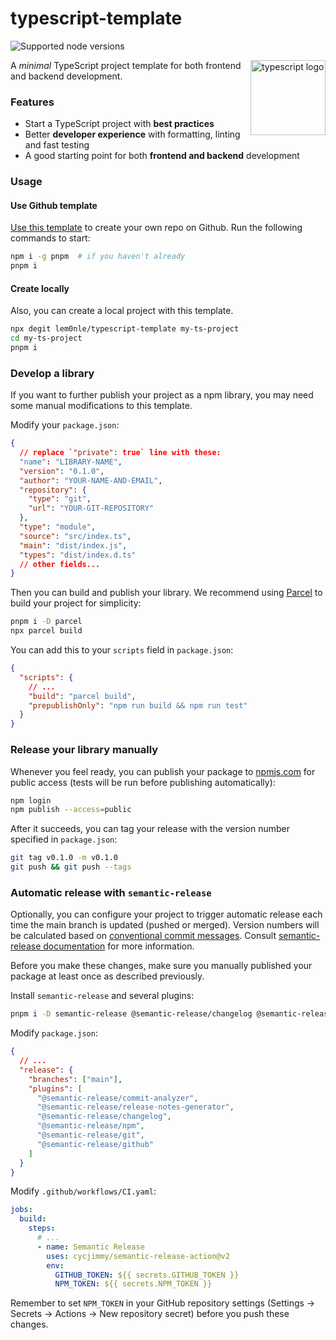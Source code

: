 # typescript-template

![Supported node versions](https://img.shields.io/node/v/husky)

<img align="right" src="https://upload.wikimedia.org/wikipedia/commons/thumb/4/4c/Typescript_logo_2020.svg/1200px-Typescript_logo_2020.svg.png" height="120px" alt="typescript logo">

A _minimal_ TypeScript project template for both frontend and backend development.

### Features

- Start a TypeScript project with **best practices**
- Better **developer experience** with formatting, linting and fast testing
- A good starting point for both **frontend and backend** development

### Usage

#### Use Github template

[Use this template](https://github.com/lem0nle/typescript-template/generate) to create your own repo on Github. Run the following commands to start:

```bash
npm i -g pnpm  # if you haven't already
pnpm i
```

#### Create locally

Also, you can create a local project with this template.

```bash
npx degit lem0nle/typescript-template my-ts-project
cd my-ts-project
pnpm i
```

### Develop a library

If you want to further publish your project as a npm library, you may need some manual modifications to this template.

Modify your `package.json`:

```json
{
  // replace `"private": true` line with these:
  "name": "LIBRARY-NAME",
  "version": "0.1.0",
  "author": "YOUR-NAME-AND-EMAIL",
  "repository": {
    "type": "git",
    "url": "YOUR-GIT-REPOSITORY"
  },
  "type": "module",
  "source": "src/index.ts",
  "main": "dist/index.js",
  "types": "dist/index.d.ts"
  // other fields...
}
```

Then you can build and publish your library. We recommend using [Parcel](https://parceljs.org/getting-started/library/) to build your project for simplicity:

```bash
pnpm i -D parcel
npx parcel build
```

You can add this to your `scripts` field in `package.json`:

```json
{
  "scripts": {
    // ...
    "build": "parcel build",
    "prepublishOnly": "npm run build && npm run test"
  }
}
```

### Release your library manually

Whenever you feel ready, you can publish your package to [npmjs.com](https://npmjs.com) for public access (tests will be run before publishing automatically):

```bash
npm login
npm publish --access=public
```

After it succeeds, you can tag your release with the version number specified in `package.json`:

```bash
git tag v0.1.0 -m v0.1.0
git push && git push --tags
```

### Automatic release with `semantic-release`

Optionally, you can configure your project to trigger automatic release each time the main branch is updated (pushed or merged). Version numbers will be calculated based on [conventional commit messages](https://www.conventionalcommits.org/en/v1.0.0/). Consult [semantic-release documentation](https://github.com/semantic-release/semantic-release) for more information.

Before you make these changes, make sure you manually published your package at least once as described previously.

Install `semantic-release` and several plugins:

```bash
pnpm i -D semantic-release @semantic-release/changelog @semantic-release/git
```

Modify `package.json`:

```json
{
  // ...
  "release": {
    "branches": ["main"],
    "plugins": [
      "@semantic-release/commit-analyzer",
      "@semantic-release/release-notes-generator",
      "@semantic-release/changelog",
      "@semantic-release/npm",
      "@semantic-release/git",
      "@semantic-release/github"
    ]
  }
}
```

Modify `.github/workflows/CI.yaml`:

```yaml
jobs:
  build:
    steps:
      # ...
      - name: Semantic Release
        uses: cycjimmy/semantic-release-action@v2
        env:
          GITHUB_TOKEN: ${{ secrets.GITHUB_TOKEN }}
          NPM_TOKEN: ${{ secrets.NPM_TOKEN }}
```

Remember to set `NPM_TOKEN` in your GitHub repository settings (Settings -> Secrets -> Actions -> New repository secret) before you push these changes.
